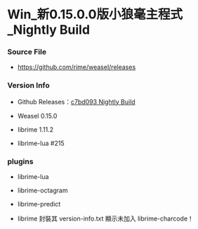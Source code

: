 # Win_新0.15.0.0版小狼毫主程式_Nightly Build

### Source File

- https://github.com/rime/weasel/releases

### Version Info

- Github Releases：[c7bd093 Nightly Build](https://github.com/rime/weasel/releases/tag/latest)

- Weasel 0.15.0

- librime 1.11.2

- librime-lua #215

### plugins

- librime-lua

- librime-octagram

- librime-predict

- librime 封裝其 version-info.txt 顯示未加入 librime-charcode！